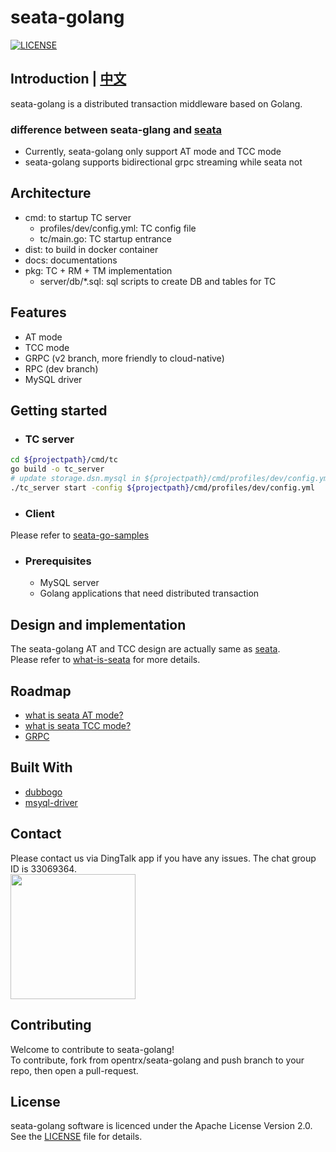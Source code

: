 # seata-golang
[![LICENSE](https://img.shields.io/badge/license-Apache--2.0-blue.svg)](https://github.com/opentrx/seata-golang/blob/v2/LICENSE)

## Introduction | [中文](https://github.com/opentrx/seata-golang/blob/v2/docs/README_ZH.md)
seata-golang is a distributed transaction middleware based on Golang.
### difference between seata-glang and [seata](https://github.com/seata/seata)
- Currently, seata-golang only support AT mode and TCC mode
- seata-golang supports bidirectional grpc streaming while seata not

## Architecture
- cmd: to startup TC server
  - profiles/dev/config.yml: TC config file
  - tc/main.go: TC startup entrance
- dist: to build in docker container 
- docs: documentations
- pkg: TC + RM + TM implementation
  - server/db/*.sql: sql scripts to create DB and tables for TC

## Features
- AT mode
- TCC mode
- GRPC (v2 branch, more friendly to cloud-native)
- RPC (dev branch)
- MySQL driver

## Getting started
- ### TC server
```bash
cd ${projectpath}/cmd/tc
go build -o tc_server
# update storage.dsn.mysql in ${projectpath}/cmd/profiles/dev/config.yml
./tc_server start -config ${projectpath}/cmd/profiles/dev/config.yml
```
- ### Client
Please refer to [seata-go-samples](https://github.com/opentrx/seata-go-samples)

- ### Prerequisites
  - MySQL server
  - Golang applications that need distributed transaction

## Design and implementation
The seata-golang AT and TCC design are actually same as [seata](https://github.com/seata/seata).  
Please refer to [what-is-seata](https://seata.io/en-us/docs/overview/what-is-seata.html) for more details.

## Roadmap
- [what is seata AT mode?](https://seata.io/en-us/docs/dev/mode/at-mode.html)
- [what is seata TCC mode?](https://seata.io/en-us/docs/dev/mode/tcc-mode.html)
- [GRPC](https://grpc.io/)

## Built With
- [dubbogo](https://github.com/dubbogo)
- [msyql-driver](https://github.com/opentrx/mysql)

## Contact
Please contact us via DingTalk app if you have any issues. The chat group ID is 33069364.  
<img src="https://github.com/opentrx/seata-golang/blob/dev/docs/pics/33069364.png" width="200px" />

## Contributing
Welcome to contribute to seata-golang!  
To contribute, fork from opentrx/seata-golang and push branch to your repo, then open a pull-request.

## License
seata-golang software is licenced under the Apache License Version 2.0. See the [LICENSE](https://github.com/opentrx/seata-golang/blob/v2/LICENSE) file for details.
